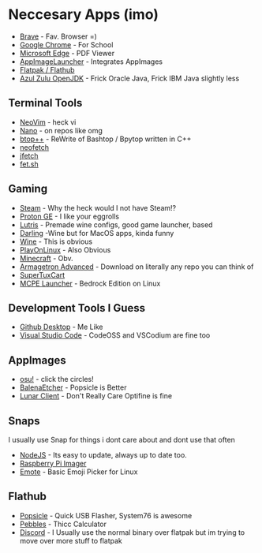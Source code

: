 # Neccesary Apps (imo)

 - [Brave](https://brave.com/linux/#release-channel-installation/) - Fav. Browser =)
 - [Google Chrome](https://www.google.com/chrome/) - For School
 - [Microsoft Edge](https://www.microsoft.com/en-us/edge) - PDF Viewer
 - [AppImageLauncher](https://github.com/TheAssassin/AppImageLauncher/releases) - Integrates AppImages
 - [Flatpak / Flathub](https://flatpak.org)
 - [Azul Zulu OpenJDK](https://www.azul.com/downloads/?package=jdk) - Frick Oracle Java, Frick IBM Java slightly less

## Terminal Tools
 - [NeoVim](https://github.com/neovim/neovim) - heck vi
 - [Nano](https://www.nano-editor.org/) - on repos like omg
 - [btop++](https://github.com/aristocratos/btop) - ReWrite of Bashtop / Bpytop written in C++
 - [neofetch](https://github.com/dylanaraps/neofetch)
 - [jfetch](https://github.com/Jimmysit0/jfetch)
 - [fet.sh](https://github.com/6gk/fet.sh)

## Gaming
 - [Steam](https://store.steampowered.com/about/) - Why the heck would I not have Steam!?
 - [Proton GE](https://github.com/GloriousEggroll/proton-ge-custom) - I like your eggrolls
 - [Lutris](https://lutris.net/downloads) - Premade wine configs, good game launcher, based
 - [Darling](https://www.darlinghq.org/) -Wine but for MacOS apps, kinda funny
 - [Wine](https://www.winehq.org/) - This is obvious
 - [PlayOnLinux](https://www.playonlinux.com/en/download.html) - Also Obvious
 - [Minecraft](https://minecraft.net/en-us/download/) - Obv.
 - [Armagetron Advanced](http://www.armagetronad.org/) - Download on literally any repo you can think of
 - [SuperTuxCart](https://supertuxkart.net/Main_Page)
 - [MCPE Launcher](https://github.com/ChristopherHX/linux-packaging-scripts/releases/tag/v0.3.2-682) - Bedrock Edition on Linux

## Development Tools I Guess
 - [Github Desktop](https://github.com/shiftkey/Desktop/releases/) - Me Like
 - [Visual Studio Code](https://code.visualstudio.com/) - CodeOSS and VSCodium are fine too

 ## AppImages
 - [osu!](https://github.com/ppy/osu/) - click the circles!
 - [BalenaEtcher](https://etcher.io) - Popsicle is Better
 - [Lunar Client](https://lunarclient.com/download) - Don't Really Care Optifine is fine

 ## Snaps
 I usually use Snap for things i dont care about and dont use that often
  - [NodeJS](https://snapcraft.io/node) - Its easy to update, always up to date too.
  - [Raspberry Pi Imager](https://snapcraft.io/rpi-imager)
  - [Emote](https://snapcraft.io/emote) - Basic Emoji Picker for Linux

## Flathub
 - [Popsicle](https://flathub.org/apps/details/com.system76.Popsicle) - Quick USB Flasher, System76 is awesome
 - [Pebbles](https://flathub.org/apps/details/com.github.subhadeepjasu.pebbles) - Thicc Calculator
 - [Discord](https://flathub.org/apps/details/com.discordapp.Discord) - I Usually use the normal binary over flatpak but im trying to move over more stuff to flatpak

